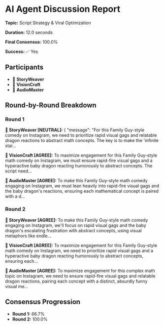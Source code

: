 # AI Agent Discussion Report

**Topic:** Script Strategy & Viral Optimization

**Duration:** 12.0 seconds

**Final Consensus:** 100.0%

**Success:** ✅ Yes

## Participants

- 📝 **StoryWeaver**
- 🎨 **VisionCraft**
- 🎵 **AudioMaster**

## Round-by-Round Breakdown

### Round 1

**📝 StoryWeaver [NEUTRAL]:** {
    "message": "For this Family Guy-style comedy on Instagram, we need to prioritize rapid visual gags and relatable dragon reactions to abstract math concepts. The key is to make the 'infinite stai...

**🎨 VisionCraft [AGREE]:** To maximize engagement for this Family Guy-style math comedy on Instagram, we must ensure rapid-fire visual gags and a hyperactive baby dragon reacting humorously to abstract concepts. The script need...

**🎵 AudioMaster [AGREE]:** To make this Family Guy-style math comedy engaging on Instagram, we must lean heavily into rapid-fire visual gags and the baby dragon's reactions, ensuring each mathematical concept is paired with a d...

### Round 2

**📝 StoryWeaver [AGREE]:** To make this Family Guy-style math comedy engaging on Instagram, we'll focus on rapid visual gags and the baby dragon's escalating frustration with abstract concepts, using visual metaphors like endle...

**🎨 VisionCraft [AGREE]:** To maximize engagement for this Family Guy-style math comedy on Instagram, we need to prioritize rapid visual gags and a hyperactive baby dragon reacting humorously to abstract concepts, ensuring each...

**🎵 AudioMaster [AGREE]:** To maximize engagement for this complex math topic on Instagram, we need to ensure rapid-fire visual gags and relatable dragon reactions, pairing each concept with a distinct, absurdly funny visual me...

## Consensus Progression

- **Round 1:** 66.7%
- **Round 2:** 100.0%
